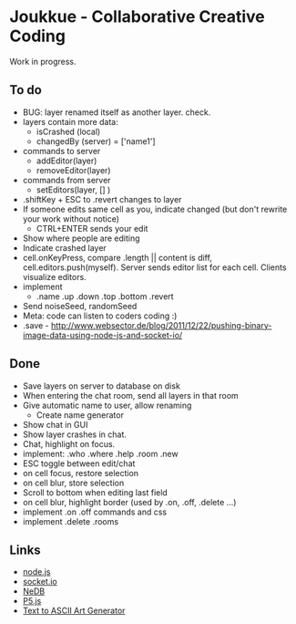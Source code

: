 # Joukkue - Collaborative Creative Coding

Work in progress.

## To do

* BUG: layer renamed itself as another layer. check.
* layers contain more data:
  * isCrashed (local)
  * changedBy (server) = ['name1']
* commands to server
  * addEditor(layer)
  * removeEditor(layer)
* commands from server
  * setEditors(layer, [] )
* .shiftKey + ESC to .revert changes to layer
* If someone edits same cell as you, indicate changed (but don't rewrite your work without notice)
  * CTRL+ENTER sends your edit
* Show where people are editing
* Indicate crashed layer
* cell.onKeyPress, compare .length || content is diff, cell.editors.push(myself). Server sends editor list for each cell. Clients visualize editors.
* implement
  * .name .up .down .top .bottom .revert
* Send noiseSeed, randomSeed
* Meta: code can listen to coders coding :)
* .save - http://www.websector.de/blog/2011/12/22/pushing-binary-image-data-using-node-js-and-socket-io/

## Done

* Save layers on server to database on disk
* When entering the chat room, send all layers in that room
* Give automatic name to user, allow renaming
  * Create name generator
* Show chat in GUI
* Show layer crashes in chat.
* Chat, highlight on focus.
* implement: .who .where .help .room .new
* ESC toggle between edit/chat
* on cell focus, restore selection
* on cell blur, store selection
* Scroll to bottom when editing last field
* on cell blur, highlight border (used by .on, .off, .delete ...)
* implement .on .off commands and css
* implement .delete .rooms

## Links

* [node.js](http://nodejs.org/)
* [socket.io](http://socket.io)
* [NeDB](https://github.com/louischatriot/nedb)
* [P5.js](http://p5js.org)
* [Text to ASCII Art Generator](http://patorjk.com/software/taag/)
